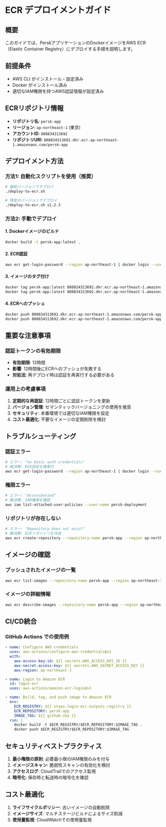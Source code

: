 # ECR デプロイメントガイド

## 概要

このガイドでは、PerskアプリケーションのDockerイメージをAWS ECR（Elastic Container Registry）にデプロイする手順を説明します。

## 前提条件

- AWS CLI がインストール・設定済み
- Docker がインストール済み
- 適切なIAM権限を持つAWS認証情報が設定済み

## ECRリポジトリ情報

- **リポジトリ名**: `persk-app`
- **リージョン**: `ap-northeast-1` (東京)
- **アカウントID**: `808834313692`
- **リポジトリURI**: `808834313692.dkr.ecr.ap-northeast-1.amazonaws.com/persk-app`

## デプロイメント方法

### 方法1: 自動化スクリプトを使用（推奨）

```bash
# 最新バージョンでデプロイ
./deploy-to-ecr.sh

# 特定のバージョンでデプロイ
./deploy-to-ecr.sh v1.2.3
```

### 方法2: 手動でデプロイ

#### 1. Dockerイメージのビルド

```bash
docker build -t persk-app:latest .
```

#### 2. ECR認証

```bash
aws ecr get-login-password --region ap-northeast-1 | docker login --username AWS --password-stdin 808834313692.dkr.ecr.ap-northeast-1.amazonaws.com
```

#### 3. イメージのタグ付け

```bash
docker tag persk-app:latest 808834313692.dkr.ecr.ap-northeast-1.amazonaws.com/persk-app:latest
docker tag persk-app:latest 808834313692.dkr.ecr.ap-northeast-1.amazonaws.com/persk-app:v1.0.0
```

#### 4. ECRへのプッシュ

```bash
docker push 808834313692.dkr.ecr.ap-northeast-1.amazonaws.com/persk-app:latest
docker push 808834313692.dkr.ecr.ap-northeast-1.amazonaws.com/persk-app:v1.0.0
```

## 重要な注意事項

### 認証トークンの有効期限

- **有効期限**: 12時間
- **影響**: 12時間後にECRへのプッシュが失敗する
- **対処法**: 再デプロイ時は認証を再実行する必要がある

### 運用上の考慮事項

1. **定期的な再認証**: 12時間ごとに認証トークンを更新
2. **バージョン管理**: セマンティックバージョニングの使用を推奨
3. **セキュリティ**: 本番環境では適切なIAM権限を設定
4. **コスト最適化**: 不要なイメージの定期削除を検討

## トラブルシューティング

### 認証エラー

```bash
# エラー: "no basic auth credentials"
# 解決策: ECR認証を再実行
aws ecr get-login-password --region ap-northeast-1 | docker login --username AWS --password-stdin 808834313692.dkr.ecr.ap-northeast-1.amazonaws.com
```

### 権限エラー

```bash
# エラー: "AccessDenied"
# 解決策: IAM権限を確認
aws iam list-attached-user-policies --user-name persk-deployment
```

### リポジトリが存在しない

```bash
# エラー: "Repository does not exist"
# 解決策: ECRリポジトリを作成
aws ecr create-repository --repository-name persk-app --region ap-northeast-1
```

## イメージの確認

### プッシュされたイメージの一覧

```bash
aws ecr list-images --repository-name persk-app --region ap-northeast-1
```

### イメージの詳細情報

```bash
aws ecr describe-images --repository-name persk-app --region ap-northeast-1
```

## CI/CD統合

### GitHub Actions での使用例

```yaml
- name: Configure AWS credentials
  uses: aws-actions/configure-aws-credentials@v1
  with:
    aws-access-key-id: ${{ secrets.AWS_ACCESS_KEY_ID }}
    aws-secret-access-key: ${{ secrets.AWS_SECRET_ACCESS_KEY }}
    aws-region: ap-northeast-1

- name: Login to Amazon ECR
  id: login-ecr
  uses: aws-actions/amazon-ecr-login@v1

- name: Build, tag, and push image to Amazon ECR
  env:
    ECR_REGISTRY: ${{ steps.login-ecr.outputs.registry }}
    ECR_REPOSITORY: persk-app
    IMAGE_TAG: ${{ github.sha }}
  run: |
    docker build -t $ECR_REGISTRY/$ECR_REPOSITORY:$IMAGE_TAG .
    docker push $ECR_REGISTRY/$ECR_REPOSITORY:$IMAGE_TAG
```

## セキュリティベストプラクティス

1. **最小権限の原則**: 必要最小限のIAM権限のみを付与
2. **イメージスキャン**: 脆弱性スキャンの有効化を検討
3. **アクセスログ**: CloudTrailでのアクセス監視
4. **暗号化**: 保存時と転送時の暗号化を確認

## コスト最適化

1. **ライフサイクルポリシー**: 古いイメージの自動削除
2. **イメージサイズ**: マルチステージビルドによるサイズ削減
3. **使用量監視**: CloudWatchでの使用量監視

